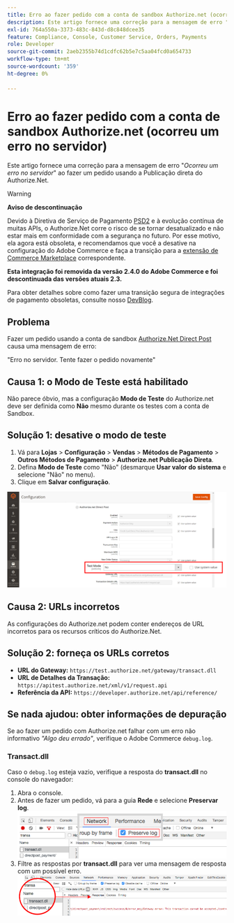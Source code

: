 ```yaml
---
title: Erro ao fazer pedido com a conta de sandbox Authorize.net (ocorreu um erro no servidor)
description: Este artigo fornece uma correção para a mensagem de erro "*Ocorreu um erro no servidor*" ao fazer um pedido usando a publicação direta Authorize.Net.
exl-id: 764a550a-3373-483c-843d-d8c848dcee35
feature: Compliance, Console, Customer Service, Orders, Payments
role: Developer
source-git-commit: 2aeb2355b74d1cdfc62b5e7c5aa04fcd0a654733
workflow-type: tm+mt
source-wordcount: '359'
ht-degree: 0%

---
```


# Erro ao fazer pedido com a conta de sandbox Authorize.net (ocorreu um erro no servidor)

Este artigo fornece uma correção para a mensagem de erro &quot;*Ocorreu um erro no servidor*&quot; ao fazer um pedido usando a Publicação direta do Authorize.Net.

>[!WARNING]
>
>**Aviso de descontinuação**
>
>Devido à Diretiva de Serviço de Pagamento [PSD2](https://experienceleague.adobe.com/en/docs/commerce-admin/start/compliance/payments/compliance-payment-services-directive) e à evolução contínua de muitas APIs, o Authorize.Net corre o risco de se tornar desatualizado e não estar mais em conformidade com a segurança no futuro. Por esse motivo, ela agora está obsoleta, e recomendamos que você a desative na configuração do Adobe Commerce e faça a transição para a [extensão de Commerce Marketplace](https://marketplace.magento.com/extensions.html) correspondente.
>
>**Esta integração foi removida da versão 2.4.0 do Adobe Commerce e foi descontinuada das versões atuais 2.3.**
>
>Para obter detalhes sobre como fazer uma transição segura de integrações de pagamento obsoletas, consulte nosso [DevBlog](https://community.magento.com/t5/Magento-DevBlog/Deprecation-of-Magento-core-payment-integrations/ba-p/426445).

## Problema

Fazer um pedido usando a conta de sandbox [Authorize.Net Direct Post](https://experienceleague.adobe.com/en/docs/commerce-knowledge-base/kb/troubleshooting/payments/error-placing-order-with-authorize-net-sandbox-account-an-error-occurred-on-the-server) causa uma mensagem de erro:

>>
&quot;Erro no servidor. Tente fazer o pedido novamente&quot;

## Causa 1: o Modo de Teste está habilitado

Não parece óbvio, mas a configuração **Modo de Teste** do Authorize.net deve ser definida como **Não** mesmo durante os testes com a conta de Sandbox.

## Solução 1: desative o modo de teste

1. Vá para **Lojas** > **Configuração** > **Vendas** > **Métodos de Pagamento** > **Outros Métodos de Pagamento** > **Authorize.net Publicação Direta**.
1. Defina **Modo de Teste** como &quot;Não&quot; (desmarque **Usar valor do sistema** e selecione &quot;Não&quot; no menu).
1. Clique em **Salvar configuração**.

![authorize-net_test-mode_setting.png](/help/troubleshooting/miscellaneous/assets/authorize-net_test-mode_setting.png)

## Causa 2: URLs incorretos

As configurações do Authorize.net podem conter endereços de URL incorretos para os recursos críticos do Authorize.Net.

## Solução 2: forneça os URLs corretos

* **URL do Gateway:**   `https://test.authorize.net/gateway/transact.dll`
* **URL de Detalhes da Transação:**   `https://apitest.authorize.net/xml/v1/request.api`
* **Referência da API:**   `https://developer.authorize.net/api/reference/`

## Se nada ajudou: obter informações de depuração

Se ao fazer um pedido com Authorize.net falhar com um erro não informativo *&quot;Algo deu errado&quot;*, verifique o Adobe Commerce `debug.log`.

### Transact.dll

Caso o `debug.log` esteja vazio, verifique a resposta do **transact.dll** no console do navegador:

1. Abra o console.
1. Antes de fazer um pedido, vá para a guia **Rede** e selecione **Preservar log**.    ![web-console_network_preserve-log.png](assets/web-console_network_preserve-log.png)
1. Filtre as respostas por **transact.dll** para ver uma mensagem de resposta com um possível erro.    ![transact-dll_web-console_response.png](assets/transact-dll_web-console_response.png)
